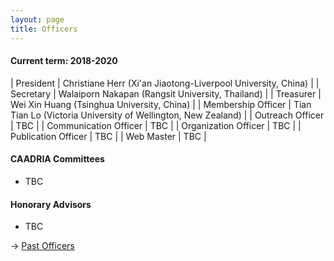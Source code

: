 ```yaml
---
layout: page
title: Officers
---
```


#### Current term: 2018-2020

| President | Christiane Herr (Xi'an Jiaotong-Liverpool University, China) |
| Secretary | Walaiporn Nakapan (Rangsit University, Thailand) |
| Treasurer | Wei Xin Huang (Tsinghua University, China) |
| Membership Officer | Tian Tian Lo (Victoria University of Wellington, New Zealand) |
| Outreach Officer | TBC |
| Communication Officer | TBC |
| Organization Officer | TBC |
| Publication Officer | TBC |
| Web Master | TBC |

#### CAADRIA Committees
  * TBC

#### Honorary Advisors
  * TBC

&rarr; [Past Officers](past-officers.md)
